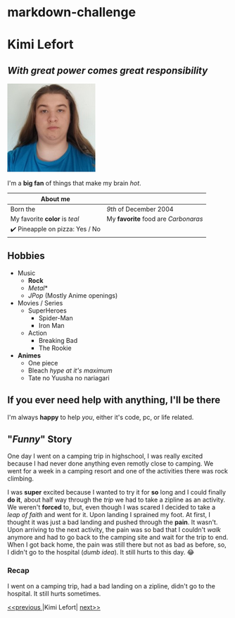 # markdown-challenge

# Kimi Lefort

## *With great power comes great responsibility*

![My beautiful face (jk)](KimiLefortPic.jpeg)

I'm a **big fan** of things that make my brain *hot*.

| About me |  |
| ---------- | ---------- |
| Born the | *9th* of December 2004 |  
| My favorite **color** is *teal* | My **favorite** food are *Carbonaras* |  
| :heavy_check_mark: Pineapple on pizza: Yes / No | 

## Hobbies

- Music  
    - **Rock**  
    - *Metal**  
    - *JPop* (Mostly Anime openings)  
- Movies / Series  
    - SuperHeroes  
        - Spider-Man  
        - Iron Man  
    - Action  
        - Breaking Bad  
        - The Rookie  
- **Animes**
    - One piece
    - Bleach *hype at it's maximum*
    - Tate no Yuusha no nariagari

## If you ever need help with anything, I'll be there

I'm always **happy** to help *you*, either it's code, pc, or life related.

## "*Funny*" Story

One day I went on a camping trip in highschool, I was really excited because I had never done anything even remotly close to camping. We went for a week in a camping resort and one of the activities there was rock climbing.  
  
I was **super** excited because I wanted to try it for **so** long and I could finally **do it**, about half way through the *trip* we had to take a zipline as an activity. We weren't **forced** to, but, even though I was scared I decided to take a *leap of faith* and went for it. Upon landing I sprained my foot. At first, I thought it was just a bad landing and pushed through the **pain**. It wasn't. Upon arriving to the next activity, the pain was so bad that I couldn't *walk* anymore and had to go back to the camping site and wait for the trip to end. When I got back home, the pain was still there but not as bad as before, so, I didn't go to the hospital (*dumb idea*). It still hurts to this day. :joy:

### Recap 

I went on a camping trip, had a bad landing on a zipline, didn't go to the hospital. It still hurts sometimes.

[ <<previous ](https://github.com/antoinel74/markdown-challenge) |Kimi Lefort| [ next>> ](https://github.com/JustineLeleu/markdown-challenge)
